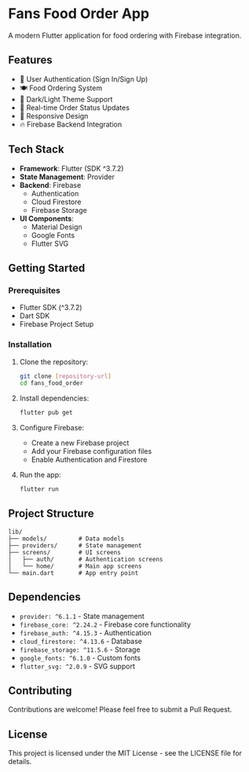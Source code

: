 # Fans Food Order App

A modern Flutter application for food ordering with Firebase integration.

## Features

- 🔐 User Authentication (Sign In/Sign Up)
- 🍽️ Food Ordering System
- 🌙 Dark/Light Theme Support
- 🔄 Real-time Order Status Updates
- 📱 Responsive Design
- 🔥 Firebase Backend Integration

## Tech Stack

- **Framework**: Flutter (SDK ^3.7.2)
- **State Management**: Provider
- **Backend**: Firebase
  - Authentication
  - Cloud Firestore
  - Firebase Storage
- **UI Components**:
  - Material Design
  - Google Fonts
  - Flutter SVG

## Getting Started

### Prerequisites

- Flutter SDK (^3.7.2)
- Dart SDK
- Firebase Project Setup

### Installation

1. Clone the repository:
   ```bash
   git clone [repository-url]
   cd fans_food_order
   ```

2. Install dependencies:
   ```bash
   flutter pub get
   ```

3. Configure Firebase:
   - Create a new Firebase project
   - Add your Firebase configuration files
   - Enable Authentication and Firestore

4. Run the app:
   ```bash
   flutter run
   ```

## Project Structure

```
lib/
├── models/         # Data models
├── providers/      # State management
├── screens/        # UI screens
│   ├── auth/       # Authentication screens
│   └── home/       # Main app screens
└── main.dart       # App entry point
```

## Dependencies

- `provider: ^6.1.1` - State management
- `firebase_core: ^2.24.2` - Firebase core functionality
- `firebase_auth: ^4.15.3` - Authentication
- `cloud_firestore: ^4.13.6` - Database
- `firebase_storage: ^11.5.6` - Storage
- `google_fonts: ^6.1.0` - Custom fonts
- `flutter_svg: ^2.0.9` - SVG support

## Contributing

Contributions are welcome! Please feel free to submit a Pull Request.

## License

This project is licensed under the MIT License - see the LICENSE file for details.